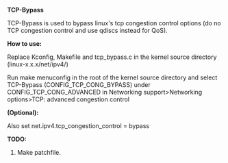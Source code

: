 **TCP-Bypass**

TCP-Bypass is used to bypass linux's tcp congestion control options (do no TCP congestion control and use qdiscs instead for QoS).

**How to use:**

Replace Kconfig, Makefile and tcp_bypass.c in the kernel source directory (linux-x.x.x/net/ipv4/)

Run make menuconfig in the root of the kernel source directory and select TCP-Bypass (CONFIG_TCP_CONG_BYPASS) under CONFIG_TCP_CONG_ADVANCED in Networking support>Networking options>TCP: advanced congestion control

**(Optional):** 

Also set net.ipv4.tcp_congestion_control = bypass

**TODO:**

1. Make patchfile.
